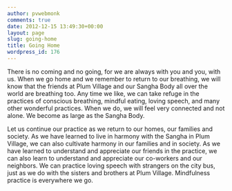 ```yaml
---
author: pvwebmonk
comments: true
date: 2012-12-15 13:49:30+00:00
layout: page
slug: going-home
title: Going Home
wordpress_id: 176
---
```


There is no coming and no going, for we are always with you and you, with us. When we go home and we remember to return to our breathing, we will know that the friends at Plum Village and our Sangha Body all over the world are breathing too. Any time we like, we can take refuge in the practices of conscious breathing, mindful eating, loving speech, and many other wonderful practices. When we do, we will feel very connected and not alone. We become as large as the Sangha Body.

Let us continue our practice as we return to our homes, our families and society. As we have learned to live in harmony with the Sangha in Plum Village, we can also cultivate harmony in our families and in society. As we have learned to understand and appreciate our friends in the practice, we can also learn to understand and appreciate our co-workers and our neighbors. We can practice loving speech with strangers on the city bus, just as we do with the sisters and brothers at Plum Village. Mindfulness practice is everywhere we go.
